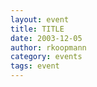 ```yaml
---
layout: event
title: TITLE
date: 2003-12-05
author: rkoopmann
category: events
tags: event
---
```



